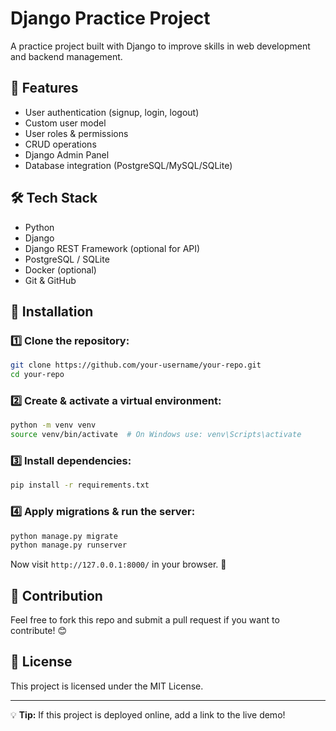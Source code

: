 # Django Practice Project

A practice project built with Django to improve skills in web development and backend management.

## 🚀 Features
- User authentication (signup, login, logout)
- Custom user model
- User roles & permissions
- CRUD operations
- Django Admin Panel
- Database integration (PostgreSQL/MySQL/SQLite)

## 🛠 Tech Stack
- Python
- Django
- Django REST Framework (optional for API)
- PostgreSQL / SQLite
- Docker (optional)
- Git & GitHub

## 📌 Installation
### 1️⃣ Clone the repository:
```bash
git clone https://github.com/your-username/your-repo.git
cd your-repo
```

### 2️⃣ Create & activate a virtual environment:
```bash
python -m venv venv
source venv/bin/activate  # On Windows use: venv\Scripts\activate
```

### 3️⃣ Install dependencies:
```bash
pip install -r requirements.txt
```

### 4️⃣ Apply migrations & run the server:
```bash
python manage.py migrate
python manage.py runserver
```

Now visit `http://127.0.0.1:8000/` in your browser. 🎉

## 🔗 Contribution
Feel free to fork this repo and submit a pull request if you want to contribute! 😊

## 📜 License
This project is licensed under the MIT License.

---

💡 **Tip:** If this project is deployed online, add a link to the live demo!

